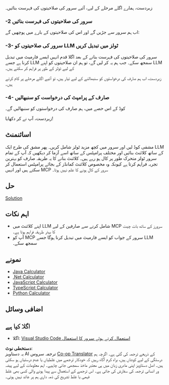 <!--
CO_OP_TRANSLATOR_METADATA:
{
  "original_hash": "f74887f51a69d3f255cb83d0b517c623",
  "translation_date": "2025-07-04T15:53:22+00:00",
  "source_file": "03-GettingStarted/03-llm-client/README.md",
  "language_code": "ur"
}
-->
زبردست، ہمارے اگلے مرحلے کے لیے، آئیے سرور کی صلاحیتوں کی فہرست بنائیں۔

### -2 سرور کی صلاحیتوں کی فہرست بنائیں

اب ہم سرور سے جڑیں گے اور اس کی صلاحیتوں کے بارے میں پوچھیں گے:

### -3- سرور کی صلاحیتوں کو LLM ٹولز میں تبدیل کریں

سرور کی صلاحیتوں کی فہرست بنانے کے بعد اگلا قدم انہیں ایسے فارمیٹ میں تبدیل کرنا ہے جسے LLM سمجھ سکے۔ جب ہم یہ کر لیں گے، تو ہم ان صلاحیتوں کو اپنے LLM کے لیے ٹولز کے طور پر فراہم کر سکتے ہیں۔

زبردست، اب ہم صارف کی درخواستوں کو سنبھالنے کے لیے تیار ہیں، تو آئیے اگلے مرحلے پر کام کرتے ہیں۔

### -4- صارف کے پرامپٹ کی درخواست کو سنبھالیں

کوڈ کے اس حصے میں، ہم صارف کی درخواستوں کو سنبھالیں گے۔

زبردست، آپ نے کر دکھایا!

## اسائنمنٹ

مشقی کوڈ لیں اور سرور میں کچھ مزید ٹولز شامل کریں۔ پھر مشق کی طرح ایک LLM کے ساتھ کلائنٹ بنائیں اور مختلف پرامپٹس کے ساتھ اسے آزما کر دیکھیں کہ آپ کے تمام سرور ٹولز متحرک طور پر کال ہو رہے ہیں۔ کلائنٹ بنانے کا یہ طریقہ صارف کو بہترین تجربہ فراہم کرتا ہے کیونکہ وہ مخصوص کلائنٹ کمانڈز کے بجائے پرامپٹس استعمال کر سکتے ہیں اور انہیں MCP سرور کے کال ہونے کا علم نہیں ہوتا۔

## حل

[Solution](/03-GettingStarted/03-llm-client/solution/README.md)

## اہم نکات

- اپنے کلائنٹ میں LLM شامل کرنے سے صارفین کے لیے MCP سرورز کے ساتھ بات چیت کا بہتر طریقہ فراہم ہوتا ہے۔
- آپ کو MCP سرور کے جواب کو ایسے فارمیٹ میں تبدیل کرنا ہوگا جسے LLM سمجھ سکے۔

## نمونے

- [Java Calculator](../samples/java/calculator/README.md)
- [.Net Calculator](../../../../03-GettingStarted/samples/csharp)
- [JavaScript Calculator](../samples/javascript/README.md)
- [TypeScript Calculator](../samples/typescript/README.md)
- [Python Calculator](../../../../03-GettingStarted/samples/python)

## اضافی وسائل

## اگلا کیا ہے

- اگلا: [Visual Studio Code استعمال کرتے ہوئے سرور کا استعمال](../04-vscode/README.md)

**دستخطی نوٹ**:  
یہ دستاویز AI ترجمہ سروس [Co-op Translator](https://github.com/Azure/co-op-translator) کے ذریعے ترجمہ کی گئی ہے۔ اگرچہ ہم درستگی کے لیے کوشاں ہیں، براہ کرم آگاہ رہیں کہ خودکار ترجمے میں غلطیاں یا عدم درستیاں ہو سکتی ہیں۔ اصل دستاویز اپنی مادری زبان میں ہی معتبر ماخذ سمجھی جانی چاہیے۔ اہم معلومات کے لیے پیشہ ور انسانی ترجمہ کی سفارش کی جاتی ہے۔ اس ترجمے کے استعمال سے پیدا ہونے والی کسی بھی غلط فہمی یا غلط تشریح کی ذمہ داری ہم پر عائد نہیں ہوتی۔